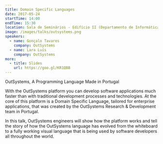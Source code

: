 ```yaml
---
title: Domain Specific Languages
date: 2017-05-24
startTime: 14:00
endTime: 15:30
location: Sala de Seminários - Edifício II (Departamento de Informática)
image: /images/talks/outsystems.png
speakers:
  - name: Gonçalo Tavares
    company: OutSystems
  - name: Lara Luís
    company: OutSystems
more:
  - title: Slides
    url: https://goo.gl/KR1QBB
---
```


OutSystems, A Programming Language Made in Portugal

With the OutSystems platform you can develop software applications much faster than with traditional development processes and technologies. At the core of this platform is a Domain Specific Language, tailored for enterprise applications, that was created by the OutSystems Research & Development team in Portugal.

In this talk, OutSystems engineers will show how the platform works and tell the story of how the OutSystems language has evolved from the whiteboard to a fully working visual language that is being used by software developers all throughout the world.
